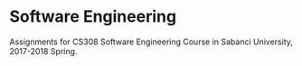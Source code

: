 # Software Engineering
Assignments for CS308 Software Engineering Course in Sabanci University, 2017-2018 Spring.
